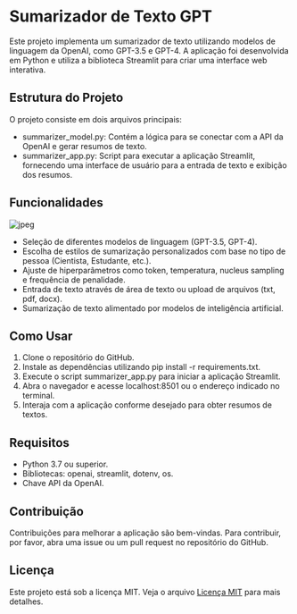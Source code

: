 # Sumarizador de Texto GPT

Este projeto implementa um sumarizador de texto utilizando modelos de linguagem da OpenAI, como GPT-3.5 e GPT-4. A aplicação foi desenvolvida em Python e utiliza a biblioteca Streamlit para criar uma interface web interativa.

## Estrutura do Projeto
O projeto consiste em dois arquivos principais:

- summarizer_model.py: Contém a lógica para se conectar com a API da OpenAI e gerar resumos de texto.
- summarizer_app.py: Script para executar a aplicação Streamlit, fornecendo uma interface de usuário para a entrada de texto e exibição dos resumos.

## Funcionalidades

![jpeg]("https://raw.githubusercontent.com/gallileugenesis/text-summarization-application-with-gpt/main/images/interface.jpeg")

- Seleção de diferentes modelos de linguagem (GPT-3.5, GPT-4).
- Escolha de estilos de sumarização personalizados com base no tipo de pessoa (Cientista, Estudante, etc.).
- Ajuste de hiperparâmetros como token, temperatura, nucleus sampling e frequência de penalidade.
- Entrada de texto através de área de texto ou upload de arquivos (txt, pdf, docx).
- Sumarização de texto alimentado por modelos de inteligência artificial.

## Como Usar
1) Clone o repositório do GitHub.
2) Instale as dependências utilizando pip install -r requirements.txt.
3) Execute o script summarizer_app.py para iniciar a aplicação Streamlit.
4) Abra o navegador e acesse localhost:8501 ou o endereço indicado no terminal.
5) Interaja com a aplicação conforme desejado para obter resumos de textos.

## Requisitos
- Python 3.7 ou superior.
- Bibliotecas: openai, streamlit, dotenv, os.
- Chave API da OpenAI.

## Contribuição
Contribuições para melhorar a aplicação são bem-vindas. Para contribuir, por favor, abra uma issue ou um pull request no repositório do GitHub.

## Licença
Este projeto está sob a licença MIT. Veja o arquivo [Licença MIT](https://github.com/gallileugenesis/text-summarization-application-with-gpt/blob/main/LICENSE) para mais detalhes.

 
